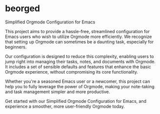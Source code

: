 # beorged
Simplified Orgmode Configuration for Emacs

This project aims to provide a hassle-free, streamlined configuration for Emacs users who wish to utilize Orgmode more efficiently. We recognize that setting up Orgmode can sometimes be a daunting task, especially for beginners.

Our configuration is designed to reduce this complexity, enabling users to jump right into managing their tasks, notes, and documents with Orgmode. It includes a set of sensible defaults and features that enhance the basic Orgmode experience, without compromising its core functionality.

Whether you're a seasoned Emacs user or a newcomer, this project can help you to fully leverage the power of Orgmode, making your note-taking and task management simpler and more productive.

Get started with our Simplified Orgmode Configuration for Emacs, and experience a smoother, more user-friendly Orgmode today.
